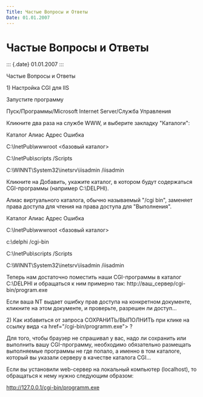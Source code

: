 ```yaml
---
Title: Частые Вопросы и Ответы
Date: 01.01.2007
---
```



Частые Вопросы и Ответы
=======================

::: {.date}
01.01.2007
:::

Частые Вопросы и Ответы

1\) Настройка CGI для IIS

Запустите программу

Пуск/Программы/Microsoft Internet Server/Служба Управления

Кликните два раза на службе WWW, и выберите закладку \"Каталоги\":

 

Каталог        Алиас        Адрес        Ошибка        

C:\\InetPub\\wwwroot        \<базовый каталог\>                        

C:\\InetPub\\scripts        /Scripts                        

C:\\WINNT\\System32\\inetsrv\\iisadmin        /iisadmin                
       

 

Кликните на Добавить, укажите каталог, в котором будут содержаться
CGI-программы (например C:\\DELPHI).

Алиас виртуального каталога, обычно называемый \"/cgi bin\", заменяет
права доступа для чтения на права доступа для \"Выполнения\".

 

Каталог        Алиас        Адрес        Ошибка        

C:\\InetPub\\wwwroot        \<базовый каталог\>                        

c:\\delphi        /cgi-bin                        

C:\\InetPub\\scripts        /Scripts                        

C:\\WINNT\\System32\\inetsrv\\iisadmin        /iisadmin                
       

 

Теперь нам достаточно поместить наши CGI-программы в каталог C:\\DELPHI
и обращаться к ним примерно так: http://ваш\_сервер/cgi-bin/program.exe

 

Если ваша NT выдает ошибку прав доступа на конкретном документе,
кликните на этом документе, и проверьте, разрешен ли доступ...

 

2\) Как избавиться от запроса СОХРАНИТЬ/ВЫПОЛНИТЬ при клике на ссылку
вида \<a href=\"/cgi-bin/programm.exe\"\> ?

Для того, чтобы браузер не спрашивал у вас, надо ли сохранить или
выполнить вашу CGI-программу, необходимо обязательно размещать
выполняемые программы не где попало, а именно в том каталоге, который вы
указали серверу в качестве каталога CGI...

 

Если вы установили web-сервер на локальный компьютер (localhost), то
обращаться к нему нужно следующим образом:

http://127.0.0.1/cgi-bin/programm.exe
